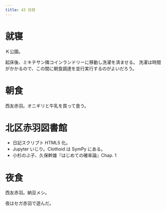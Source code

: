 ```yaml
---
title: 43 日目
---
```


# 就寝

Ｋ公園。

起床後、ミキチサン隣コインランドリーに移動し洗濯を済ませる。
洗濯は時間がかかるので、この間に朝食調達を並行実行するのがよいだろう。

# 朝食

西友赤羽。オニギリと牛乳を買って食う。

# 北区赤羽図書館

* 日記スクリプト HTML5 化。
* Jupyter いじり。Clothoid は SymPy にある。
* 小杉のぶ子、久保幹雄『はじめての確率論』Chap. 1

# 夜食

西友赤羽。納豆メシ。

夜はセガ赤羽で遊んだ。
